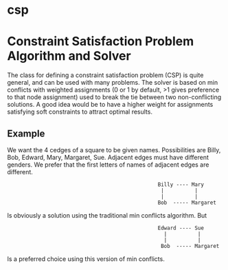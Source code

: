 # csp
# Constraint Satisfaction Problem Algorithm and Solver

The class for defining a constraint satisfaction problem (CSP) is quite general, and can be used with many problems. The solver is
based on min conflicts with weighted assignments (0 or 1 by default, >1 gives preference to that node assignment) used to break the
tie between two non-conflicting solutions. A good idea would be to have a higher weight for assignments satisfying soft constraints 
to attract optimal results.


Example
---
We want the 4 cedges of a square to be given names. Possibilities are Billy, Bob, Edward, Mary, Margaret, Sue. Adjacent edges must 
have different genders. We prefer that the first letters of names of adjacent edges are different.

                                                     Billy ---- Mary
                                                      |          |
                                                      |          |
                                                     Bob  ----- Margaret

Is obviously a solution using the traditional min conflicts algorithm. But


                                                     Edward ---- Sue
                                                       |          |
                                                       |          |
                                                      Bob  ----- Margaret

Is a preferred choice using this version of min conflicts.
